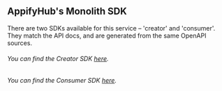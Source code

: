 ## AppifyHub's Monolith SDK

There are two SDKs available for this service – 'creator' and 'consumer'. They match the API docs, and are generated
from the same OpenAPI sources.

###### You can find the Creator SDK [here](./creator).

###### You can find the Consumer SDK [here](./consumer).
